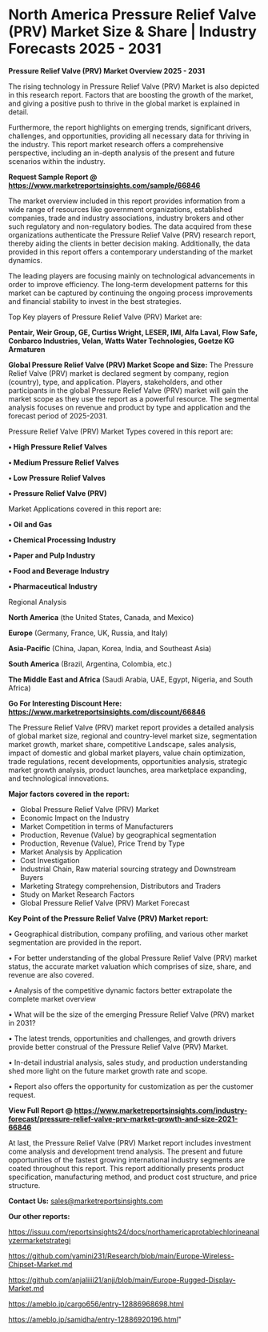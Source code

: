 # North America Pressure Relief Valve (PRV) Market Size & Share | Industry Forecasts 2025 - 2031

<Strong> Pressure Relief Valve (PRV) Market Overview 2025 - 2031</strong>

The rising technology in Pressure Relief Valve (PRV) Market is also depicted in this research report. Factors that are boosting the growth of the market, and giving a positive push to thrive in the global market is explained in detail.

Furthermore, the report highlights on emerging trends, significant drivers, challenges, and opportunities, providing all necessary data for thriving in the industry. This report market research offers a comprehensive perspective, including an in-depth analysis of the present and future scenarios within the industry.

<strong>Request Sample Report @ <a href=https://www.marketreportsinsights.com/sample/66846>https://www.marketreportsinsights.com/sample/66846</a></strong>

The market overview included in this report provides information from a wide range of resources like government organizations, established companies, trade and industry associations, industry brokers and other such regulatory and non-regulatory bodies. The data acquired from these organizations authenticate the Pressure Relief Valve (PRV) research report, thereby aiding the clients in better decision making. Additionally, the data provided in this report offers a contemporary understanding of the market dynamics.

The leading players are focusing mainly on technological advancements in order to improve efficiency. The long-term development patterns for this market can be captured by continuing the ongoing process improvements and financial stability to invest in the best strategies.

Top Key players of Pressure Relief Valve (PRV) Market are:

<strong>Pentair, Weir Group, GE, Curtiss Wright, LESER, IMI, Alfa Laval, Flow Safe, Conbarco Industries, Velan, Watts Water Technologies, Goetze KG Armaturen</strong>

<strong><b>Global Pressure Relief Valve (PRV) Market Scope and Size:</b></strong>
The Pressure Relief Valve (PRV) market is declared segment by company, region (country), type, and application. Players, stakeholders, and other participants in the global Pressure Relief Valve (PRV) market will gain the market scope as they use the report as a powerful resource. The segmental analysis focuses on revenue and product by type and application and the forecast period of 2025-2031.

Pressure Relief Valve (PRV) Market Types covered in this report are:

<strong>• High Pressure Relief Valves

• Medium Pressure Relief Valves

• Low Pressure Relief Valves

• Pressure Relief Valve (PRV)</strong>

Market Applications covered in this report are:

<strong>• Oil and Gas

• Chemical Processing Industry

• Paper and Pulp Industry

• Food and Beverage Industry

• Pharmaceutical Industry</strong> 

Regional Analysis

<strong>North America</strong> (the United States, Canada, and Mexico)

<strong>Europe</strong> (Germany, France, UK, Russia, and Italy)

<strong>Asia-Pacific</strong> (China, Japan, Korea, India, and Southeast Asia)

<strong>South America</strong> (Brazil, Argentina, Colombia, etc.)

<strong>The Middle East and Africa</strong> (Saudi Arabia, UAE, Egypt, Nigeria, and South Africa)

<strong>Go For Interesting Discount Here: <a href=https://www.marketreportsinsights.com/discount/66846>https://www.marketreportsinsights.com/discount/66846</a></strong>

The Pressure Relief Valve (PRV) market report provides a detailed analysis of global market size, regional and country-level market size, segmentation market growth, market share, competitive Landscape, sales analysis, impact of domestic and global market players, value chain optimization, trade regulations, recent developments, opportunities analysis, strategic market growth analysis, product launches, area marketplace expanding, and technological innovations.

<strong><b>Major factors covered in the report:</b></strong>
<ul>
  <li>Global Pressure Relief Valve (PRV) Market </li>
  <li>Economic Impact on the Industry</li>
  <li>Market Competition in terms of Manufacturers</li>
  <li>Production, Revenue (Value) by geographical segmentation</li>
  <li>Production, Revenue (Value), Price Trend by Type</li>
  <li>Market Analysis by Application</li>
  <li>Cost Investigation</li>
  <li>Industrial Chain, Raw material sourcing strategy and Downstream Buyers</li>
  <li>Marketing Strategy comprehension, Distributors and Traders</li>
  <li>Study on Market Research Factors</li>
  <li>Global Pressure Relief Valve (PRV) Market Forecast</li>
</ul>

<strong><b>Key Point of the Pressure Relief Valve (PRV) Market report:</b></strong>

• Geographical distribution, company profiling, and various other market segmentation are provided in the report.

• For better understanding of the global Pressure Relief Valve (PRV) market status, the accurate market valuation which comprises of size, share, and revenue are also covered.

• Analysis of the competitive dynamic factors better extrapolate the complete market overview

• What will be the size of the emerging Pressure Relief Valve (PRV) market in 2031?

• The latest trends, opportunities and challenges, and growth drivers provide better construal of the Pressure Relief Valve (PRV) Market.

• In-detail industrial analysis, sales study, and production understanding shed more light on the future market growth rate and scope.

• Report also offers the opportunity for customization as per the customer request.

<strong><b>View Full Report @ <a href=https://www.marketreportsinsights.com/industry-forecast/pressure-relief-valve-prv-market-growth-and-size-2021-66846>https://www.marketreportsinsights.com/industry-forecast/pressure-relief-valve-prv-market-growth-and-size-2021-66846</a></b></strong>


At last, the Pressure Relief Valve (PRV) Market report includes investment come analysis and development trend analysis. The present and future opportunities of the fastest growing international industry segments are coated throughout this report. This report additionally presents product specification, manufacturing method, and product cost structure, and price structure.

<strong>Contact Us:</strong>
sales@marketreportsinsights.com

<strong>Our other reports:</strong>

<a href=https://issuu.com/reportsinsights24/docs/northamericaprotablechlorineanalyzermarketstrategi>https://issuu.com/reportsinsights24/docs/northamericaprotablechlorineanalyzermarketstrategi</a>

<a href=https://github.com/yamini231/Research/blob/main/Europe-Wireless-Chipset-Market.md>https://github.com/yamini231/Research/blob/main/Europe-Wireless-Chipset-Market.md</a>

<a href=https://github.com/anjaliiii21/anjj/blob/main/Europe-Rugged-Display-Market.md>https://github.com/anjaliiii21/anjj/blob/main/Europe-Rugged-Display-Market.md</a>

<a href=https://ameblo.jp/cargo656/entry-12886968698.html>https://ameblo.jp/cargo656/entry-12886968698.html</a>

<a href=https://ameblo.jp/samidha/entry-12886920196.html>https://ameblo.jp/samidha/entry-12886920196.html</a>"
